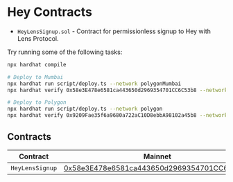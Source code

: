 # Hey Contracts

- `HeyLensSignup.sol` - Contract for permissionless signup to Hey with Lens Protocol.

Try running some of the following tasks:

```sh
npx hardhat compile

# Deploy to Mumbai
npx hardhat run script/deploy.ts --network polygonMumbai
npx hardhat verify 0x58e3E478e6581ca443650d2969354701CC6C53b8 --network polygonMumbai

# Deploy to Polygon
npx hardhat run script/deploy.ts --network polygon
npx hardhat verify 0x9209Fae35f6a9680a722aC10D8ebbA98102a45b8 --network polygon
```

## Contracts

| Contract        | Mainnet                                                                                                                         | Mumbai                                                                                   |
| --------------- | ------------------------------------------------------------------------------------------------------------------------------- | ---------------------------------------------------------------------------------------- |
| `HeyLensSignup` | [0x58e3E478e6581ca443650d2969354701CC6C53b8](https://mumbai.polygonscan.com/address/0x58e3E478e6581ca443650d2969354701CC6C53b8) | [WIP](https://mumbai.polygonscan.com/address/0x58e3E478e6581ca443650d2969354701CC6C53b8) |
